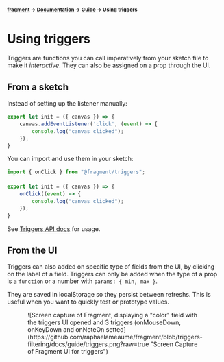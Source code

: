 #### <sup>[fragment](../../README.md) → [Documentation](../README.md) → [Guide](../README.md#guide) → Using triggers</sup>

# Using triggers

Triggers are functions you can call imperatively from your sketch file to make it *interactive*. They can also be assigned on a prop through the UI.

## From a sketch

Instead of setting up the listener manually:
```js
export let init = ({ canvas }) => {
    canvas.addEventListener('click', (event) => {
		console.log("canvas clicked");
	});
}
```

You can import and use them in your sketch:
```js
import { onClick } from "@fragment/triggers";

export let init = ({ canvas }) => {
	onClick((event) => {
		console.log("canvas clicked");
	});
}
```

See [Triggers API docs](../api/triggers.md) for usage.

## From the UI

Triggers can also added on specific type of fields from the UI, by clicking on the label of a field. Triggers can only be added when the type of a prop is a `function` or a number with `params: { min, max }`.

They are saved in localStorage so they persist between refreshs. This is useful when you want to quickly test or prototype values.

<div style="max-width: 50%; margin: 0 auto; display: flex; justify-content: center;">
![Screen capture of Fragment, displaying a "color" field with the triggers UI opened and 3 triggers (onMouseDown, onKeyDown and onNoteOn setted](https://github.com/raphaelameaume/fragment/blob/triggers-filtering/docs/guide/triggers.png?raw=true "Screen Capture of Fragment UI for triggers")
</div>
